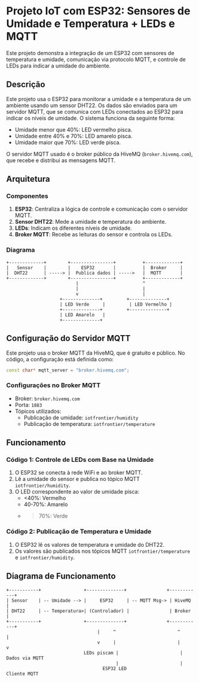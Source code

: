# Projeto IoT com ESP32: Sensores de Umidade e Temperatura + LEDs e MQTT

Este projeto demonstra a integração de um ESP32 com sensores de temperatura e umidade, comunicação via protocolo MQTT, e controle de LEDs para indicar a umidade do ambiente.

## Descrição

Este projeto usa o ESP32 para monitorar a umidade e a temperatura de um ambiente usando um sensor DHT22. Os dados são enviados para um servidor MQTT, que se comunica com LEDs conectados ao ESP32 para indicar os níveis de umidade. O sistema funciona da seguinte forma:
- Umidade menor que 40%: LED vermelho pisca.
- Umidade entre 40% e 70%: LED amarelo pisca.
- Umidade maior que 70%: LED verde pisca.

O servidor MQTT usado é o broker público da HiveMQ (`broker.hivemq.com`), que recebe e distribui as mensagens MQTT.

## Arquitetura

### Componentes
1. **ESP32**: Centraliza a lógica de controle e comunicação com o servidor MQTT.
2. **Sensor DHT22**: Mede a umidade e temperatura do ambiente.
3. **LEDs**: Indicam os diferentes níveis de umidade.
4. **Broker MQTT**: Recebe as leituras do sensor e controla os LEDs.

### Diagrama

```plaintext
+-------------+        +----------------+          +-------------+
|   Sensor    |        |    ESP32       |          |  Broker     |
|  DHT22      | -----> |  Publica dados | ----->   |  MQTT       |
+-------------+        +----------------+          +-------------+
                          |                        ^    
                          |                        |
                          v                        |
                    +--------------+         +--------------+
                    | LED Verde     |         | LED Vermelho |
                    +--------------+         +--------------+
                    | LED Amarelo   |
                    +--------------+
```

## Configuração do Servidor MQTT

Este projeto usa o broker MQTT da HiveMQ, que é gratuito e público. No código, a configuração está definida como:

```cpp
const char* mqtt_server = "broker.hivemq.com";
```

### Configurações no Broker MQTT
- Broker: `broker.hivemq.com`
- Porta: `1883`
- Tópicos utilizados:
  - Publicação de umidade: `iotfrontier/humidity`
  - Publicação de temperatura: `iotfrontier/temperature`

## Funcionamento

### Código 1: Controle de LEDs com Base na Umidade
1. O ESP32 se conecta à rede WiFi e ao broker MQTT.
2. Lê a umidade do sensor e publica no tópico MQTT `iotfrontier/humidity`.
3. O LED correspondente ao valor de umidade pisca:
   - <40%: Vermelho
   - 40-70%: Amarelo
   - >70%: Verde

### Código 2: Publicação de Temperatura e Umidade
1. O ESP32 lê os valores de temperatura e umidade do DHT22.
2. Os valores são publicados nos tópicos MQTT `iotfrontier/temperature` e `iotfrontier/humidity`.

## Diagrama de Funcionamento

```plaintext
+-----------+                +--------------+               +------------+
| Sensor    | -- Umidade --> |     ESP32     | -- MQTT Msg-> | HiveMQ     |
| DHT22     | -- Temperatura>| (Controlador) |               | Broker     |
+-----------+                +--------------+               +------------+
                                  |     ^                       ^     |
                                  v     |                       |     v
                             LEDs piscam |                       | Dados via MQTT
                                         |                       |
                                    ESP32 LED                    Cliente MQTT
```
